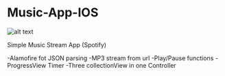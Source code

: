 # Music-App-IOS


![alt text](https://raw.githubusercontent.com/username/projectname/branch/path/to/img.png)



Simple Music Stream App (Spotify)

-Alamofire fot JSON parsing
-MP3 stream from url
-Play/Pause functions
-ProgressView Timer
-Three collectionView in one Controller
